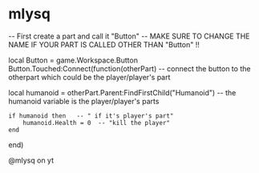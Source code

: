 # mlysq

-- First create a part and call it "Button"
-- MAKE SURE TO CHANGE THE NAME IF YOUR PART IS CALLED OTHER THAN "Button" !!


local  Button = game.Workspace.Button
Button.Touched:Connect(function(otherPart)  -- connect the button to the otherpart which could be the player/player's part
 
local humanoid = otherPart.Parent:FindFirstChild("Humanoid")  -- the humanoid variable is the player/player's parts
 
	if humanoid then   -- " if it's player's part"
		humanoid.Health = 0  -- "kill the player"
	end
end)
 
@mlysq on yt
